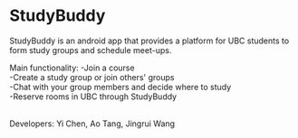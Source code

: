 # StudyBuddy

StudyBuddy is an android app that provides a platform for UBC students to form study groups and schedule meet-ups.

Main functionality:
-Join a course <br />
-Create a study group or join others' groups <br />
-Chat with your group members and decide where to study <br />
-Reserve rooms in UBC through StudyBuddy<br /> <br />


Developers: Yi Chen, Ao Tang, Jingrui Wang
